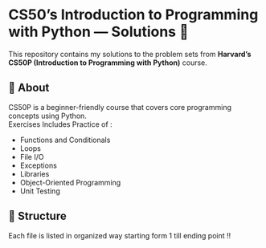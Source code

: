 # CS50’s Introduction to Programming with Python — Solutions 🐍

This repository contains my solutions to the problem sets from **Harvard’s CS50P (Introduction to Programming with Python)** course.

## 📘 About
CS50P is a beginner-friendly course that covers core programming concepts using Python.  
Exercises Includes Practice of : 


- Functions and Conditionals  
- Loops  
- File I/O  
- Exceptions  
- Libraries  
- Object-Oriented Programming  
- Unit Testing  

## 📁 Structure
Each file is listed in organized way starting form 1 till ending point !!

